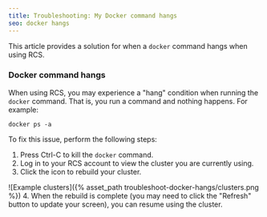 ```yaml
---
title: Troubleshooting: My Docker command hangs
seo: docker hangs
---
```

This article provides a solution for when a `docker` command hangs when using RCS.
### Docker command hangs
When using RCS, you may experience a "hang" condition when running the `docker` command. That is, you run a command and nothing happens. For example:

`docker ps -a`

To fix this issue, perform the following steps:
1. Press Ctrl-C to kill the `docker` command.
2. Log in to your RCS account to view the cluster you are currently using.
3. Click the icon to rebuild your cluster.

![Example clusters]({% asset_path troubleshoot-docker-hangs/clusters.png %})
4. When the rebuild is complete (you may need to click the "Refresh" button to update your screen), you can resume using the cluster.
